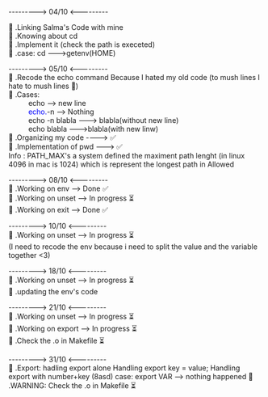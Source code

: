 ---------> 04/10 <--------- 

🤍 .Linking Salma's Code with mine  
🤍 .Knowing about cd   
🤍 .Implement it (check the path is execeted)  
🤍 .case: cd --->getenv(HOME)

---------> 05/10 <---------  
🤍 .Recode the echo command Because I hated my old code (to mush lines I hate to mush lines 😤)  
🤍 .Cases:   
&nbsp;&nbsp;&nbsp;&nbsp;&nbsp;&nbsp;&nbsp;&nbsp;&nbsp;&nbsp;echo          --> new line  
&nbsp;&nbsp;&nbsp;&nbsp;&nbsp;&nbsp;&nbsp;&nbsp;&nbsp;&nbsp;<span style="color:blue;">echo.</span>-n        --> Nothing  
&nbsp;&nbsp;&nbsp;&nbsp;&nbsp;&nbsp;&nbsp;&nbsp;&nbsp;&nbsp;echo -n blabla ---> blabla(without new line)  
&nbsp;&nbsp;&nbsp;&nbsp;&nbsp;&nbsp;&nbsp;&nbsp;&nbsp;&nbsp;echo blabla    --->blabla(with new linw)  
🤍 .Organizing my code ---->   ✅   
🤍 .Implementation of pwd --->  ✅  
Info : PATH_MAX's a system defined the maximent path lenght (in linux 4096 in mac is 1024) which is represent the longest path in Allowed    

---------> 08/10 <---------  
🤍 .Working on env --> Done ✅  
🤍 .Working on unset --> In progress ⏳  
🤍 .Working on exit --> Done ✅  

---------> 10/10 <---------  
🤍 .Working on unset --> In progress ⏳  
(I need to recode the env because i need to split the value and the variable together <3)
  
---------> 18/10 <---------  
🤍 .Working on unset --> In progress ⏳  
🤍 .updating the env's code 

---------> 21/10 <---------  
🤍 .Working on unset --> In progress ⏳  
🤍 .Working on export --> In progress ⏳  
🤍 .Check the .o in Makefile ⏳  


---------> 31/10 <---------  
🤍 .Export:
    hadling export alone
    Handling export key = value;
    Handling export with number+key (8asd)
    case: export VAR --> nothing happened 
🤍 .WARNING: Check the .o in Makefile ⏳  